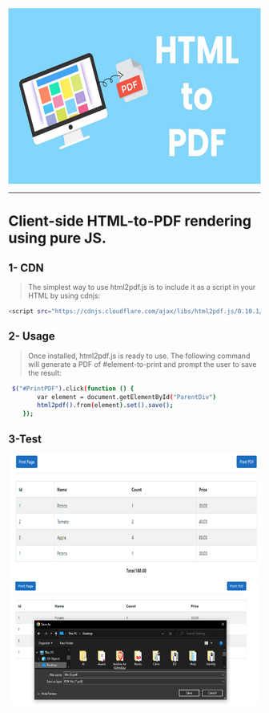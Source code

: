 <img src="Help/HtmlToPdf.jpg" style="height:350px;width:100%">
<hr/>

# Client-side HTML-to-PDF rendering using pure JS.

## 1- CDN
> The simplest way to use html2pdf.js is to include it as a script in your HTML by using cdnjs:

```bash
<script src="https://cdnjs.cloudflare.com/ajax/libs/html2pdf.js/0.10.1/html2pdf.bundle.min.js"></script>
```

## 2- Usage

>Once installed, html2pdf.js is ready to use. The following command will generate a PDF of #element-to-print and prompt the user to save the result:

```bash
 $("#PrintPDF").click(function () {
        var element = document.getElementById("ParentDiv")
        html2pdf().from(element).set().save();
    });
```
## 3-Test
<img src="Help/Capture.PNG" style="height:250px;width:100%">
<br/>
<img src="Help/Download.PNG" style="height:250px;width:100%">
